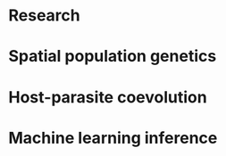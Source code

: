 # Research

# Spatial population genetics

# Host-parasite coevolution

# Machine learning inference
